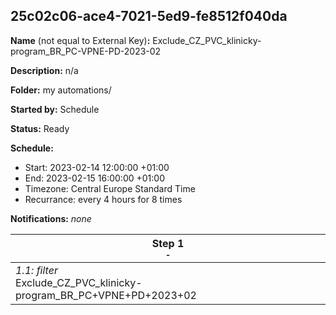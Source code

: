 ## 25c02c06-ace4-7021-5ed9-fe8512f040da

**Name** (not equal to External Key)**:** Exclude_CZ_PVC_klinicky-program_BR_PC-VPNE-PD-2023-02

**Description:** n/a

**Folder:** my automations/

**Started by:** Schedule

**Status:** Ready

**Schedule:**

* Start: 2023-02-14 12:00:00 +01:00
* End: 2023-02-15 16:00:00 +01:00
* Timezone: Central Europe Standard Time
* Recurrance: every 4 hours for 8 times

**Notifications:** _none_


| Step 1<br>_<small>-</small>_ |
| --- |
| _1.1: filter_<br>Exclude_CZ_PVC_klinicky-program_BR_PC+VPNE+PD+2023+02 |
